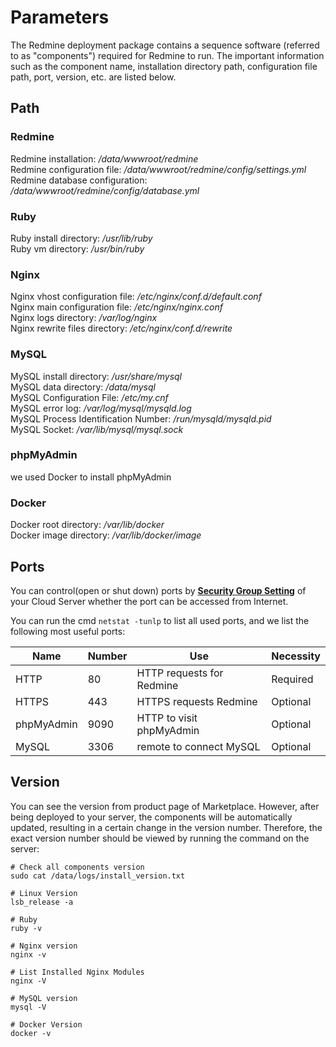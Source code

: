 # Parameters

The Redmine deployment package contains a sequence software (referred to as "components") required for Redmine to run. The important information such as the component name, installation directory path, configuration file path, port, version, etc. are listed below.

## Path

### Redmine

Redmine installation: */data/wwwroot/redmine*  
Redmine configuration file: */data/wwwroot/redmine/config/settings.yml*  
Redmine database configuration: */data/wwwroot/redmine/config/database.yml*

### Ruby

Ruby install directory: */usr/lib/ruby*  
Ruby vm directory: */usr/bin/ruby*  

### Nginx

Nginx vhost configuration file: */etc/nginx/conf.d/default.conf*  
Nginx main configuration file: */etc/nginx/nginx.conf*  
Nginx logs directory: */var/log/nginx*  
Nginx rewrite files directory: */etc/nginx/conf.d/rewrite*

### MySQL

MySQL install directory: */usr/share/mysql*  
MySQL data directory: */data/mysql*  
MySQL Configuration File: */etc/my.cnf*  
MySQL error log: */var/log/mysql/mysqld.log*  
MySQL Process Identification Number: */run/mysqld/mysqld.pid*  
MySQL Socket: */var/lib/mysql/mysql.sock*  

### phpMyAdmin

we used Docker to install phpMyAdmin  

### Docker

Docker root directory: */var/lib/docker*  
Docker image directory: */var/lib/docker/image*   

## Ports

You can control(open or shut down) ports by **[Security Group Setting](https://support.websoft9.com/docs/faq/zh/tech-instance.html)** of your Cloud Server whether the port can be accessed from Internet.

You can run the cmd `netstat -tunlp` to list all used ports, and we list the following most useful ports:

| Name | Number | Use |  Necessity |
| --- | --- | --- | --- |
| HTTP | 80 | HTTP requests for Redmine | Required |
| HTTPS | 443 | HTTPS requests Redmine | Optional |
| phpMyAdmin | 9090 | HTTP to visit phpMyAdmin | Optional |
| MySQL | 3306 | remote to connect MySQL | Optional |

## Version

You can see the version from product page of Marketplace. However, after being deployed to your server, the components will be automatically updated, resulting in a certain change in the version number. Therefore, the exact version number should be viewed by running the command on the server:

```shell
# Check all components version
sudo cat /data/logs/install_version.txt

# Linux Version
lsb_release -a

# Ruby
ruby -v

# Nginx version
nginx -v

# List Installed Nginx Modules
nginx -V

# MySQL version
mysql -V

# Docker Version
docker -v
```